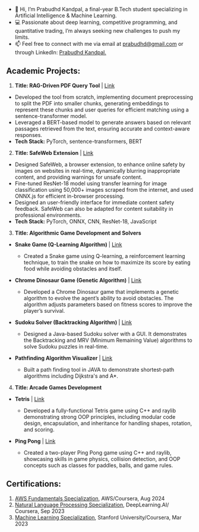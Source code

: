 - 👋 Hi, I’m Prabudhd Kandpal, a final-year B.Tech student specializing in Artificial Intelligence & Machine Learning.
- 💻 Passionate about deep learning, competitive programming, and quantitative trading, I’m always seeking new challenges to push my limits.
- 📫 Feel free to connect with me via email at [prabudhd@gmail.com](prabudhd@gmail.com) or through LinkedIn: [Prabudhd Kandpal.](https://www.linkedin.com/in/prabudhd/)

## Academic Projects:
1. **Title: RAG-Driven PDF Query Tool**  | [Link](https://github.com/prabudhd2003/rag_for_pdf)                                                                                                       
- Developed the tool from scratch, implementing document preprocessing to split the PDF into smaller chunks, generating embeddings to represent these chunks and user queries for efficient matching using a sentence-transformer model. 
- Leveraged a BERT-based model to generate answers based on relevant passages retrieved from the text, ensuring accurate and context-aware responses.
- **Tech Stack:** PyTorch, sentence-transformers, BERT

2. **Title: SafeWeb Extension**  | [Link](https://github.com/prabudhd2003/SafeWebExtension_WebPage)   	                                                                       
- Designed SafeWeb, a browser extension, to enhance online safety by images on websites in real-time, dynamically blurring inappropriate content, and providing warnings for unsafe content.
- Fine-tuned ResNet-18 model using transfer learning for image classification using 50,000+ images scraped from the internet, and used ONNX.js for efficient in-browser processing.
- Designed an user-friendly interface for immediate content safety feedback. SafeWeb can also be adapted for content suitability in professional environments.
- **Tech Stack:** PyTorch, ONNX, CNN, ResNet-18, JavaScript

3. **Title: Algorithmic Game Development and Solvers**
- **Snake Game (Q-Learning Algorithm)** | [Link](https://github.com/prabudhd2003/snake)
    - Created a Snake game using Q-learning, a reinforcement learning technique, to train the snake on how to maximize its score by eating food while avoiding obstacles and itself.

- **Chrome Dinosaur Game (Genetic Algorithm)** | [Link](https://github.com/prabudhd2003/dino_game)
    - Developed a Chrome Dinosaur game that implements a genetic algorithm to evolve the agent’s ability to avoid obstacles. The algorithm adjusts parameters based on fitness scores to improve the player’s survival.

- **Sudoku Solver (Backtracking Algorithm)** | [Link](https://github.com/prabudhd2003/SudokuSolver)
    - Designed a Java-based Sudoku solver with a GUI. It demonstrates the Backtracking and MRV (Minimum Remaining Value) algorithms to solve Sudoku puzzles in real-time.

- **Pathfinding Algorithm Visualizer** | [Link](https://github.com/prabudhd2003/PathAlgorithms)
    - Built a path finding tool in JAVA to demonstrate shortest-path algorithms including Dijkstra's and A*.

4. **Title: Arcade Games Development**
- **Tetris**  | [Link](https://github.com/prabudhd2003/Tetris_cpp)
    - Developed a fully-functional Tetris game using C++ and raylib demonstrating strong OOP principles, including modular code design, encapsulation, and inheritance for handling shapes, rotation, and scoring.

- **Ping Pong** | [Link](https://github.com/prabudhd2003/ping_pong_game)
    - Created a two-player Ping Pong game using C++ and raylib, showcasing skills in game physics, collision detection, and OOP concepts such as classes for paddles, balls, and game rules.

## Certifications:
1. [AWS Fundamentals Specialization](https://www.coursera.org/account/accomplishments/specialization/certificate/5GY362NUY6XP), AWS/Coursera, Aug 2024 
2. [Natural Language Processing Specialization](https://www.coursera.org/account/accomplishments/specialization/certificate/TBPQHRAKKCG8), DeepLearning.AI/ Coursera, Sep 2023                                          
3. [Machine Learning Specialization](https://www.coursera.org/account/accomplishments/specialization/certificate/ER55XVU8A5RV), Stanford University/Coursera, Mar 2023

